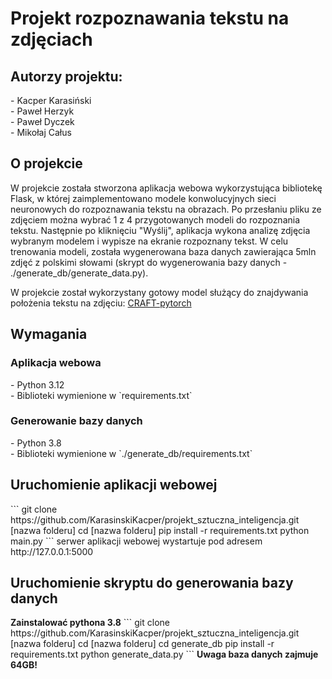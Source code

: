 # Projekt rozpoznawania tekstu na zdjęciach

<h2>Autorzy projektu:</h2>
- Kacper Karasiński<br>
- Paweł Herzyk<br>
- Paweł Dyczek<br>
- Mikołaj Całus<br>

<h2>O projekcie</h2>
W projekcie została stworzona aplikacja webowa wykorzystująca bibliotekę Flask, w której zaimplementowano modele konwolucyjnych sieci neuronowych do rozpoznawania tekstu na obrazach. Po przesłaniu pliku ze zdjęciem można wybrać 1 z 4 przygotowanych modeli do rozpoznania tekstu. Następnie po kliknięciu "Wyślij", aplikacja wykona analizę zdjęcia wybranym modelem i wypisze na ekranie rozpoznany tekst. W celu trenowania modeli, została wygenerowana baza danych zawierająca 5mln zdjęć z polskimi słowami (skrypt do wygenerowania bazy danych - ./generate_db/generate_data.py).

W projekcie został wykorzystany gotowy model służący do znajdywania położenia tekstu na zdjęciu: [CRAFT-pytorch](https://github.com/clovaai/CRAFT-pytorch)

<h2>Wymagania</h2>
<h3>Aplikacja webowa</h3>
- Python 3.12<br>
- Biblioteki wymienione w `requirements.txt`<br>

<h3>Generowanie bazy danych</h3>
- Python 3.8<br>
- Biblioteki wymienione w `./generate_db/requirements.txt`<br>

<h2>Uruchomienie aplikacji webowej</h2>
```
git clone https://github.com/KarasinskiKacper/projekt_sztuczna_inteligencja.git [nazwa folderu]
cd [nazwa folderu]
pip install -r requirements.txt
python main.py
```
serwer aplikacji webowej wystartuje pod adresem http://127.0.0.1:5000

<h2>Uruchomienie skryptu do generowania bazy danych</h2>
<b>Zainstalować pythona 3.8</b>
```
git clone https://github.com/KarasinskiKacper/projekt_sztuczna_inteligencja.git [nazwa folderu]
cd [nazwa folderu]
cd generate_db
pip install -r requirements.txt
python generate_data.py
```
<b>Uwaga baza danych zajmuje 64GB!</b>
